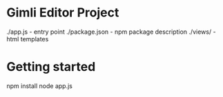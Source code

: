 Gimli Editor Project 
====================

./app.js - entry point
./package.json - npm package description
./views/ - html templates

Getting started
===============

npm install
node app.js
